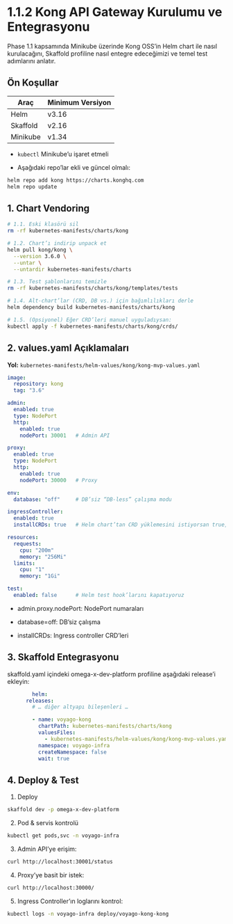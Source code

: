 # 1.1.2 Kong API Gateway Kurulumu ve Entegrasyonu

Phase 1.1 kapsamında Minikube üzerinde Kong OSS’in Helm chart ile nasıl kurulacağını, Skaffold profiline nasıl entegre edeceğimizi ve temel test adımlarını anlatır.

## Ön Koşullar
| Araç         | Minimum Versiyon |
| ------------ | ---------------- |
| Helm         | v3.16            |
| Skaffold     | v2.16            |
| Minikube     | v1.34            |

- `kubectl` Minikube’u işaret etmeli  

* Aşağıdaki repo’lar ekli ve güncel olmalı:
```bash
helm repo add kong https://charts.konghq.com
helm repo update
```

## 1. Chart Vendoring
```bash
# 1.1. Eski klasörü sil
rm -rf kubernetes-manifests/charts/kong

# 1.2. Chart’ı indirip unpack et
helm pull kong/kong \
  --version 3.6.0 \
  --untar \
  --untardir kubernetes-manifests/charts

# 1.3. Test şablonlarını temizle
rm -rf kubernetes-manifests/charts/kong/templates/tests

# 1.4. Alt-chart’lar (CRD, DB vs.) için bağımlılıkları derle
helm dependency build kubernetes-manifests/charts/kong

# 1.5. (Opsiyonel) Eğer CRD’leri manuel uyguladıysan:
kubectl apply -f kubernetes-manifests/charts/kong/crds/

```

## 2. values.yaml Açıklamaları
**Yol:** `kubernetes-manifests/helm-values/kong/kong-mvp-values.yaml` 

```yaml
image:
  repository: kong
  tag: "3.6"

admin:
  enabled: true
  type: NodePort
  http:
    enabled: true
    nodePort: 30001   # Admin API

proxy:
  enabled: true
  type: NodePort
  http:
    enabled: true
    nodePort: 30000   # Proxy

env:
  database: "off"     # DB’siz “DB-less” çalışma modu

ingressController:
  enabled: true
  installCRDs: true   # Helm chart’tan CRD yüklemesini istiyorsan true, manuel yaptıysan false

resources:
  requests:
    cpu: "200m"
    memory: "256Mi"
  limits:
    cpu: "1"
    memory: "1Gi"

test:
  enabled: false      # Helm test hook’larını kapatıyoruz

```
* admin.proxy.nodePort: NodePort numaraları

* database=off: DB’siz çalışma

* installCRDs: Ingress controller CRD’leri


## 3. Skaffold Entegrasyonu
skaffold.yaml içindeki omega-x-dev-platform profiline aşağıdaki release’i ekleyin:

```yaml
        helm:
      releases:
        # … diğer altyapı bileşenleri …

        - name: voyago-kong
          chartPath: kubernetes-manifests/charts/kong
          valuesFiles:
            - kubernetes-manifests/helm-values/kong/kong-mvp-values.yaml
          namespace: voyago-infra
          createNamespace: false
          wait: true
```

## 4. Deploy & Test

1. Deploy
```bash
skaffold dev -p omega-x-dev-platform
```

2. Pod & servis kontrolü
```bash
kubectl get pods,svc -n voyago-infra
```

3. Admin API’ye erişim:
```bash
curl http://localhost:30001/status
```

4. Proxy’ye basit bir istek:
```bash
curl http://localhost:30000/
```

5. Ingress Controller’ın loglarını kontrol:
```bash
kubectl logs -n voyago-infra deploy/voyago-kong-kong
```
